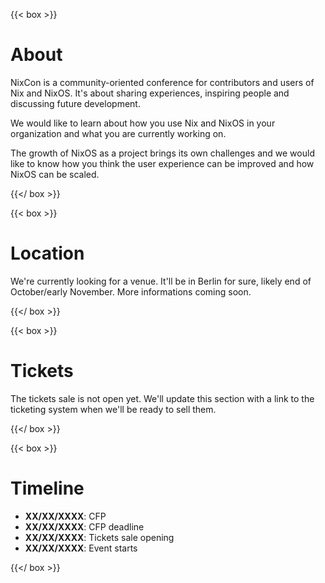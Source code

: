 ---
---

{{< box >}}

# About

NixCon is a community-oriented conference for contributors and users of Nix and NixOS. It's about sharing experiences, inspiring people and discussing future development.

We would like to learn about how you use Nix and NixOS in your organization and what you are currently working on.

The growth of NixOS as a project brings its own challenges and we would like to know how you think the user experience can be improved and how NixOS can be scaled.

{{</ box >}}

{{< box >}}

# Location

We're currently looking for a venue. It'll be in Berlin for sure, likely end of October/early November. More informations coming soon.

{{</ box >}}

{{< box >}}

# Tickets

The tickets sale is not open yet. We'll update this section with a link to the ticketing system when we'll be ready to sell them.

{{</ box >}}

{{< box >}}

# Timeline

- **XX/XX/XXXX**: CFP
- **XX/XX/XXXX**: CFP deadline
- **XX/XX/XXXX**: Tickets sale opening
- **XX/XX/XXXX**: Event starts


{{</ box >}}
